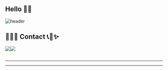## Hello 👋💛

<!--헤더-->
![header](https://capsule-render.vercel.app/api?type=transparent&color=000000&height=150&section=header&text=Здравствуйте!&fontColor=8bb9e3&fontSize=70&animation=fadeIn&fontAlignY=55)

<!--연락처-->
## 🌈💖✨ Contact 📞💖✨
<div style="display:flex; flex-direction:row;">
    <a href="mailto:wonw125@naver.com">
        <img src="https://img.shields.io/badge/Gmail-8bb9e3?style=for-the-badge&logo=Gmail&logoColor=blue"> 
    </a>
    <a href="https://www.instagram.com/zl.won">
        <img src="https://img.shields.io/badge/Instagram-8bb9e3?style=for-the-badge&logo=Instagram&logoColor=blue"> 
    </a>
    
</div><br>


<hr/>

<hr/>


<!--
**z1-won/z1-won** is a ✨ _special_ ✨ repository because its `README.md` (this file) appears on your GitHub profile.

Here are some ideas to get you started:

- 🔭 I’m currently working on ...
- 🌱 I’m currently learning ...
- 👯 I’m looking to collaborate on ...
- 🤔 I’m looking for help with ...
- 💬 Ask me about ...
- 📫 How to reach me: ...
- 😄 Pronouns: ...
- ⚡ Fun fact: ...
-->
